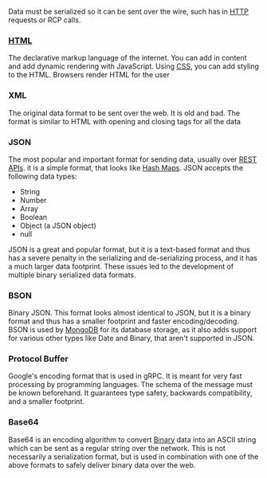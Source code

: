 
Data must be serialized so it can be sent over the wire, such has in [HTTP](HTTP.md) requests or RCP calls.


### [HTML](../Software%20Engineering/HTML.md)
The declarative markup language of the internet. You can add in content and add dynamic rendering with JavaScript. Using [CSS](../Software%20Engineering/CSS.md), you can add styling to the HTML. Browsers render HTML for the user


### XML
The original data format to be sent over the web. It is old and bad. The format is similar to HTML with opening and closing tags for all the data


### JSON
The most popular and important format for sending data, usually over [REST APIs](REST%20API.md). it is a simple format, that looks like [Hash Maps](../Data%20Structures%20&%20Algorithms/Data%20Structures/Hash%20Maps.md). JSON accepts the following data types:

- String
- Number
- Array
- Boolean
- Object (a JSON object)
- null

JSON is a great and popular format, but it is a text-based format and thus has a severe penalty in the serializing and de-serializing process, and it has a much larger data footprint. These issues led to the development of multiple binary serialized data formats.


### BSON
Binary JSON. This format looks almost identical to JSON, but it is a binary format and thus has a smaller footprint and faster encoding/decoding. BSON is used by [MongoDB](../Databases/Document%20Databases.md) for its database storage, as it also adds support for various other types like Date and Binary, that aren't supported in JSON.


### Protocol Buffer
Google's encoding format that is used in gRPC. It is meant for very fast processing by programming languages. The schema of the message must be known beforehand. It guarantees type safety, backwards compatibility, and a smaller footprint.


### Base64
Base64 is an encoding algorithm to convert [Binary](../Electrical%20Engineering/Digital/Binary.md) data into an ASCII string which can be sent as a regular string over the network. This is not necessarily a serialization format, but is used in combination with one of the above formats to safely deliver binary data over the web.